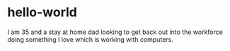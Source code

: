 # hello-world
I am 35 and a stay at home dad looking to get back out into the workforce doing something I love which is working with computers.
